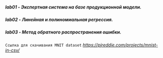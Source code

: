 ##### lab01 - Экспертная система на базе продукционной модели.
##### lab02 - Линейная и полиномиальная регрессия.
##### lab03 - Метод обратного распространения ошибки.
`Ссылка для скачивания MNIT dataset` _https://pjreddie.com/projects/mnist-in-csv/_